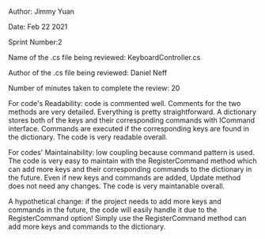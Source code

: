 Author: Jimmy Yuan

Date: Feb 22 2021

Sprint Number:2

Name of the .cs file being reviewed: KeyboardController.cs

Author of the .cs file being reviewed: Daniel Neff

Number of minutes taken to complete the review: 20

For code's Readability: code is commented well. Comments for the two methods are very detailed. Everything is pretty straightforward.
A dictionary stores both of the keys and their corresponding commands with ICommand interface. Commands are executed if the corresponding 
keys are found in the dictionary. The code is very readable overall.

For codes' Maintainability: low coupling because command pattern is used. The code is very easy to maintain with the RegisterCommand method
which can add more keys and their corresponding commands to the dictionary in the future. Even if new keys and commands are added, Update 
method does not need any changes. The code is very maintanable overall.

A hypothetical change: if the project needs to add more keys and commands in the future, the code will easily handle it due to the 
RegisterCommand option! Simply use the RegisterCommand method can add more keys and commands to the dictionary.
